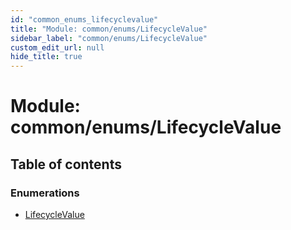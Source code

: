 ```yaml
---
id: "common_enums_lifecyclevalue"
title: "Module: common/enums/LifecycleValue"
sidebar_label: "common/enums/LifecycleValue"
custom_edit_url: null
hide_title: true
---
```


# Module: common/enums/LifecycleValue

## Table of contents

### Enumerations

- [LifecycleValue](../enums/common_enums_lifecyclevalue.lifecyclevalue.md)
